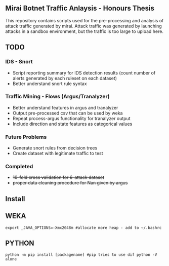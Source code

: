 Mirai Botnet Traffic Anlaysis - Honours Thesis
----------------------------------------------

This repository contains scripts used for the pre-processing and analysis of attack traffic generated by mirai.
Attack traffic was generated by launching attacks in a sandbox environment, but the traffic is too large to upload here.


    
TODO
----

### IDS - Snort

- Script reporting summary for IDS detection results (count number of
alerts generated by each ruleset on each dataset)
- Better understand snort rule syntax

### Traffic Mining - Flows (Argus/Tranalyzer)

- Better understand features in argus and tranalyzer
- Output pre-processed csv that can be used by weka
- Repeat process-argus functionality for tranalyzer output
- Include direction and state features as categorical values


### Future Problems

- Generate snort rules from decision trees
- Create dataset with legitimate traffic to test


### Completed
- ~~10-fold cross validation for 6-attack dataset~~
- ~~proper data cleaning procedure for Nan given by argus~~



Install
-------

WEKA
----
```
export _JAVA_OPTIONS=-Xmx2048m #allocate more heap - add to ~/.bashrc
```

PYTHON
-----
```shell
python -m pip install [packagename] #pip tries to use dif python -V alone
```